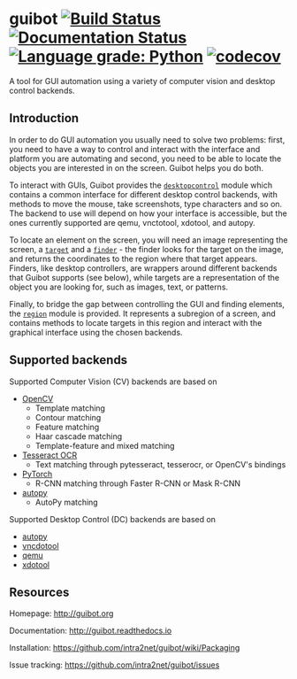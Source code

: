# guibot [![Build Status](https://travis-ci.org/intra2net/guibot.svg?branch=master)](https://travis-ci.org/intra2net/guibot) [![Documentation Status](https://readthedocs.org/projects/guibot/badge/?version=latest)](http://guibot.readthedocs.io/en/latest/?badge=latest) [![Language grade: Python](https://img.shields.io/lgtm/grade/python/g/intra2net/guibot.svg?logo=lgtm&logoWidth=18)](https://lgtm.com/projects/g/intra2net/guibot/context:python) [![codecov](https://codecov.io/gh/intra2net/guibot/branch/master/graph/badge.svg)](https://codecov.io/gh/intra2net/guibot)

A tool for GUI automation using a variety of computer vision and desktop control backends.

## Introduction

In order to do GUI automation you usually need to solve two problems: first, you need to have a way to control and interact with the interface and platform you are automating and second, you need to be able to locate the objects you are interested in on the screen. Guibot helps you do both.

To interact with GUIs, Guibot provides the [`desktopcontrol`](https://github.com/intra2net/guibot/blob/master/guibot/desktopcontrol.py) module which contains a common interface for different desktop control backends, with methods to move the mouse, take screenshots, type characters and so on. The backend to use will depend on how your interface is accessible, but the ones currently supported are qemu, vnctotool, xdotool, and autopy.

To locate an element on the screen, you will need an image representing the screen, a [`target`](https://github.com/intra2net/guibot/blob/master/guibot/target.py) and a [`finder`](https://github.com/intra2net/guibot/blob/master/guibot/finder.py) - the finder looks for the target on the image, and returns the coordinates to the region where that target appears. Finders, like desktop controllers, are wrappers around different backends that Guibot supports (see below), while targets are a representation of the object you are looking for, such as images, text, or patterns.

Finally, to bridge the gap between controlling the GUI and finding elements, the [`region`](https://github.com/intra2net/guibot/blob/master/guibot/region.py) module is provided. It represents a subregion of a screen, and contains methods to locate targets in this region and interact with the graphical interface using the chosen backends.

## Supported backends

Supported Computer Vision (CV) backends are based on

- [OpenCV](https://github.com/opencv/opencv)
    - Template matching
    - Contour matching
    - Feature matching
    - Haar cascade matching
    - Template-feature and mixed matching
- [Tesseract OCR](https://github.com/tesseract-ocr/tesseract)
    - Text matching through pytesseract, tesserocr, or OpenCV's bindings
- [PyTorch](https://github.com/pytorch/pytorch)
    - R-CNN matching through Faster R-CNN or Mask R-CNN
- [autopy](https://github.com/msanders/autopy)
    - AutoPy matching

Supported Desktop Control (DC) backends are based on

- [autopy](https://github.com/msanders/autopy)
- [vncdotool](https://github.com/sibson/vncdotool)
- [qemu](https://github.com/qemu/qemu)
- [xdotool](https://www.semicomplete.com/projects/xdotool)

## Resources

Homepage: http://guibot.org

Documentation: http://guibot.readthedocs.io

Installation: https://github.com/intra2net/guibot/wiki/Packaging

Issue tracking: https://github.com/intra2net/guibot/issues
